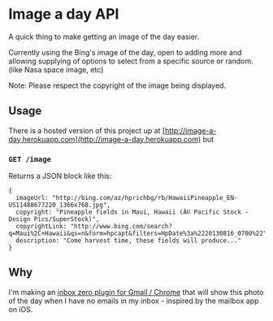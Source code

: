 # Image a day API

A quick thing to make getting an image of the day easier.

Currently using the Bing's image of the day, open to adding more and
allowing supplying of options to select from a specific source or
random. (like Nasa space image, etc)

Note: Please respect the copyright of the image being displayed.

## Usage

There is a hosted version of this project up at
[http://image-a-day.herokuapp.com](http://image-a-day.herokuapp.com) but 

### `GET /image`
Returns a JSON block like this:

```
{
  imageUrl: "http://bing.com/az/hprichbg/rb/HawaiiPineapple_EN-US11488677220_1366x768.jpg",
  copyright: "Pineapple fields in Maui, Hawaii (Â© Pacific Stock - Design Pics/SuperStock)",
  copyrightLink: "http://www.bing.com/search?q=Maui%2C+Hawaii&qs=n&form=hpcapt&filters=HpDate%3a%2220130816_0700%22",
  description: "Come harvest time, these fields will produce..."
}
```

## Why

I'm making an [inbox zero plugin for Gmail /
Chrome](https://github.com/kalv/gmail-zero-inbox) that will show this
photo of the day when I have no emails in my inbox - inspired by the
mailbox app on iOS.
